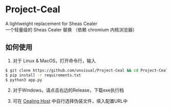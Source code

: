 # Project-Ceal
A lightweight replacement for Sheas Cealer  
一个轻量级的 Sheas Cealer 替换 （依赖 chromium 内核浏览器）


## 如何使用
1. 对于 Linux & MacOS，打开命令行，输入
```bash
$ git clone https://github.com/unvisual/Project-Ceal && cd Project-Ceal
$ pip install -r requirements.txt
$ python3 app.py
```
2. 对于Windows，请点击右边的Release，下载exe执行档

3. 可在 [Cealing Host](https://github.com/c15412/Cealing-Host/blob/main/README.md#%E6%96%87%E4%BB%B6%E5%9C%B0%E5%9D%80) 中自行选择伪装文件，填入配置URL中